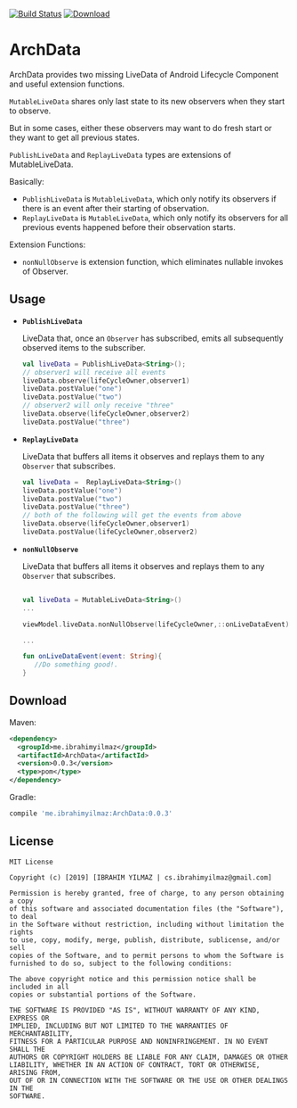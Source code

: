 [![Build Status](https://travis-ci.org/ibrahimyilmaz/ArchData.svg?branch=master)](https://travis-ci.org/ibrahimyilmaz/ArchData)
[ ![Download](https://api.bintray.com/packages/ibrahimyilmaz/ArchData/ArchData/images/download.svg) ](https://bintray.com/ibrahimyilmaz/ArchData/ArchData/_latestVersion)

ArchData
=======

ArchData provides two missing LiveData of Android Lifecycle Component and useful extension functions.

`MutableLiveData` shares only last state to its new observers when they start to observe.

But in some cases, either these observers may want to do fresh start or they want to get all previous states.

`PublishLiveData` and `ReplayLiveData` types are extensions of MutableLiveData.

Basically:

* `PublishLiveData` is `MutableLiveData`, which only notify its observers if there is an event after their starting of observation.
* `ReplayLiveData` is `MutableLiveData`, which only notify its observers for all previous events happened before their observation starts.

Extension Functions:

* `nonNullObserve` is extension function, which eliminates nullable invokes of Observer.


Usage
-----

 *  **`PublishLiveData`**

    LiveData that, once an `Observer` has subscribed, emits all subsequently observed items to the
    subscriber.

    ```kotlin
    val liveData = PublishLiveData<String>();
    // observer1 will receive all events
    liveData.observe(lifeCycleOwner,observer1)
    liveData.postValue("one")
    liveData.postValue("two")
    // observer2 will only receive "three"
    liveData.observe(lifeCycleOwner,observer2)
    liveData.postValue("three")
    ```

 *  **`ReplayLiveData`**

    LiveData that buffers all items it observes and replays them to any `Observer` that subscribes.

    ```kotlin
    val liveData =  ReplayLiveData<String>()
    liveData.postValue("one")
    liveData.postValue("two")
    liveData.postValue("three")
    // both of the following will get the events from above
    liveData.observe(lifeCycleOwner,observer1)
    liveData.postValue(lifeCycleOwner,observer2)
    ```
    
 *  **`nonNullObserve`**
    
    LiveData that buffers all items it observes and replays them to any `Observer` that subscribes.

    ```kotlin
    
    val liveData = MutableLiveData<String>()
    ...

    viewModel.liveData.nonNullObserve(lifeCycleOwner,::onLiveDataEvent)
    
    ...

    fun onLiveDataEvent(event: String){
       //Do something good!.
    }

    ```

Download
--------

Maven:
```xml
<dependency>
  <groupId>me.ibrahimyilmaz</groupId>
  <artifactId>ArchData</artifactId>
  <version>0.0.3</version>
  <type>pom</type>
</dependency>
```
Gradle:
```groovy
compile 'me.ibrahimyilmaz:ArchData:0.0.3'
```

License
-------

    MIT License

    Copyright (c) [2019] [IBRAHIM YILMAZ | cs.ibrahimyilmaz@gmail.com]

    Permission is hereby granted, free of charge, to any person obtaining a copy
    of this software and associated documentation files (the "Software"), to deal
    in the Software without restriction, including without limitation the rights
    to use, copy, modify, merge, publish, distribute, sublicense, and/or sell
    copies of the Software, and to permit persons to whom the Software is
    furnished to do so, subject to the following conditions:

    The above copyright notice and this permission notice shall be included in all
    copies or substantial portions of the Software.

    THE SOFTWARE IS PROVIDED "AS IS", WITHOUT WARRANTY OF ANY KIND, EXPRESS OR
    IMPLIED, INCLUDING BUT NOT LIMITED TO THE WARRANTIES OF MERCHANTABILITY,
    FITNESS FOR A PARTICULAR PURPOSE AND NONINFRINGEMENT. IN NO EVENT SHALL THE
    AUTHORS OR COPYRIGHT HOLDERS BE LIABLE FOR ANY CLAIM, DAMAGES OR OTHER
    LIABILITY, WHETHER IN AN ACTION OF CONTRACT, TORT OR OTHERWISE, ARISING FROM,
    OUT OF OR IN CONNECTION WITH THE SOFTWARE OR THE USE OR OTHER DEALINGS IN THE
    SOFTWARE.
